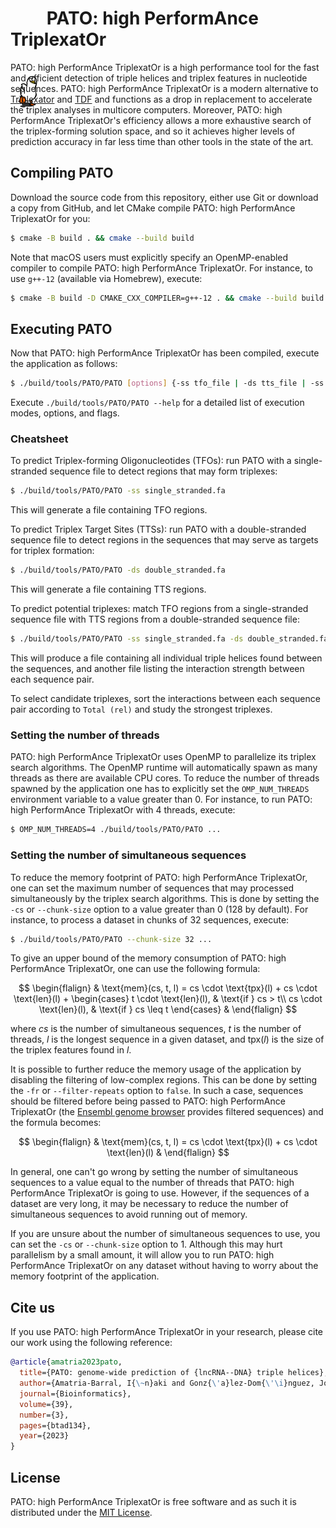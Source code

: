 # <img src=".github/PATO.gif"  height="64pt" style="margin-bottom: -28%"> PATO: high PerformAnce TriplexatOr

PATO: high PerformAnce TriplexatOr is a high performance tool for the fast and
efficient detection of triple helices and triplex features in nucleotide
sequences. PATO: high PerformAnce TriplexatOr is a modern alternative to
[Triplexator](https://github.com/Gurado/triplexator) and
[TDF](https://github.com/CostaLab/reg-gen) and functions as a drop in
replacement to accelerate the triplex analyses in multicore computers. Moreover,
PATO: high PerformAnce TriplexatOr's efficiency allows a more exhaustive search
of the triplex-forming solution space, and so it achieves higher levels of
prediction accuracy in far less time than other tools in the state of the art.

## Compiling PATO

Download the source code from this repository, either use Git or download a copy
from GitHub, and let CMake compile PATO: high PerformAnce TriplexatOr for you:

```bash
$ cmake -B build . && cmake --build build
```

Note that macOS users must explicitly specify an OpenMP-enabled compiler to
compile PATO: high PerformAnce TriplexatOr. For instance, to use `g++-12`
(available via Homebrew), execute:

```bash
$ cmake -B build -D CMAKE_CXX_COMPILER=g++-12 . && cmake --build build
```

## Executing PATO

Now that PATO: high PerformAnce TriplexatOr has been compiled, execute the
application as follows:

```bash
$ ./build/tools/PATO/PATO [options] {-ss tfo_file | -ds tts_file | -ss tfo_file -ds tts_file}
```

Execute `./build/tools/PATO/PATO --help` for a detailed list of execution modes,
options, and flags.

### Cheatsheet

To predict Triplex-forming Oligonucleotides (TFOs): run PATO with a
single-stranded sequence file to detect regions that may form triplexes:

```bash
$ ./build/tools/PATO/PATO -ss single_stranded.fa
```

This will generate a file containing TFO regions.

To predict Triplex Target Sites (TTSs): run PATO with a double-stranded sequence
file to detect regions in the sequences that may serve as targets for triplex
formation:

```bash
$ ./build/tools/PATO/PATO -ds double_stranded.fa
```

This will generate a file containing TTS regions.

To predict potential triplexes: match TFO regions from a single-stranded
sequence file with TTS regions from a double-stranded sequence file:

```bash
$ ./build/tools/PATO/PATO -ss single_stranded.fa -ds double_stranded.fa
```

This will produce a file containing all individual triple helices found between
the sequences, and another file listing the interaction strength between each
sequence pair.

To select candidate triplexes, sort the interactions between each sequence pair
according to `Total (rel)` and study the strongest triplexes.

### Setting the number of threads

PATO: high PerformAnce TriplexatOr uses OpenMP to parallelize its triplex search
algorithms. The OpenMP runtime will automatically spawn as many threads as there
are available CPU cores. To reduce the number of threads spawned by the
application one has to explicitly set the `OMP_NUM_THREADS` environment variable
to a value greater than 0. For instance, to run PATO: high PerformAnce
TriplexatOr with 4 threads, execute:

```bash
$ OMP_NUM_THREADS=4 ./build/tools/PATO/PATO ...
```

### Setting the number of simultaneous sequences

To reduce the memory footprint of PATO: high PerformAnce TriplexatOr, one can
set the maximum number of sequences that may processed simultaneously by the
triplex search algorithms. This is done by setting the `-cs` or `--chunk-size`
option to a value greater than 0 (128 by default). For instance, to process a
dataset in chunks of 32 sequences, execute:

```bash
$ ./build/tools/PATO/PATO --chunk-size 32 ...
```

To give an upper bound of the memory consumption of PATO: high PerformAnce
TriplexatOr, one can use the following formula:

$$
\begin{flalign}
& \text{mem}(cs, t, l) = cs \cdot \text{tpx}(l) + cs \cdot \text{len}(l) + \begin{cases}
t \cdot \text{len}(l), & \text{if } cs > t\\
cs \cdot \text{len}(l), & \text{if } cs \leq t
\end{cases} &
\end{flalign}
$$

where $cs$ is the number of simultaneous sequences, $t$ is the number of
threads, $l$ is the longest sequence in a given dataset, and $\text{tpx}(l)$ is
the size of the triplex features found in $l$.

It is possible to further reduce the memory usage of the application by
disabling the filtering of low-complex regions. This can be done by setting the
`-fr` or `--filter-repeats` option to `false`. In such a case, sequences should
be filtered before being passed to PATO: high PerformAnce TriplexatOr (the
[Ensembl genome browser](https://www.ensembl.org) provides filtered sequences)
and the formula becomes:

$$
\begin{flalign}
& \text{mem}(cs, t, l) = cs \cdot \text{tpx}(l) + cs \cdot \text{len}(l) &
\end{flalign}
$$

In general, one can't go wrong by setting the number of simultaneous sequences
to a value equal to the number of threads that PATO: high PerformAnce
TriplexatOr is going to use. However, if the sequences of a dataset are very
long, it may be necessary to reduce the number of simultaneous sequences to
avoid running out of memory.

If you are unsure about the number of simultaneous sequences to use, you can set
the `-cs` or `--chunk-size` option to 1. Although this may hurt parallelism by a
small amount, it will allow you to run PATO: high PerformAnce TriplexatOr on any
dataset without having to worry about the memory footprint of the application.

## Cite us

If you use PATO: high PerformAnce TriplexatOr in your research, please cite our
work using the following reference:

```bibtex
@article{amatria2023pato,
  title={PATO: genome-wide prediction of {lncRNA--DNA} triple helices},
  author={Amatria-Barral, I{\~n}aki and Gonz{\'a}lez-Dom{\'\i}nguez, Jorge and Touri{\~n}o, Juan},
  journal={Bioinformatics},
  volume={39},
  number={3},
  pages={btad134},
  year={2023}
}
```

## License

PATO: high PerformAnce TriplexatOr is free software and as such it is
distributed under the [MIT License](LICENSE).
